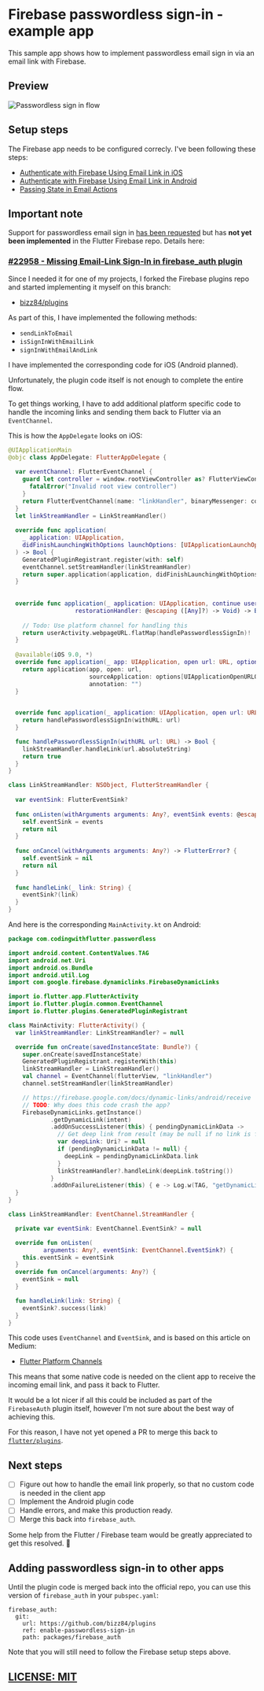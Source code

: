 # Firebase passwordless sign-in - example app 

This sample app shows how to implement passwordless email sign in via an email link with Firebase.


## Preview

![Passwordless sign in flow](screenshots/flow.png)

## Setup steps

The Firebase app needs to be configured correcly. I've been following these steps:

- [Authenticate with Firebase Using Email Link in iOS](https://firebase.google.com/docs/auth/ios/email-link-auth)
- [Authenticate with Firebase Using Email Link in Android](https://firebase.google.com/docs/auth/android/email-link-auth)
- [Passing State in Email Actions](https://firebase.google.com/docs/auth/ios/passing-state-in-email-actions#configuring_firebase_dynamic_links)

## Important note

Support for passwordless email sign in [has been requested](https://github.com/flutter/flutter/issues/22958) but has **not yet been implemented** in the Flutter Firebase repo. Details here:

### [#22958 - Missing Email-Link Sign-In in firebase_auth plugin](https://github.com/flutter/flutter/issues/22958)

Since I needed it for one of my projects, I forked the Firebase plugins repo and started implementing it myself on this branch:

- [bizz84/plugins](https://github.com/bizz84/plugins/tree/enable-passwordless-sign-in)

As part of this, I have implemented the following methods:

- `sendLinkToEmail`
- `isSignInWithEmailLink`
- `signInWithEmailAndLink`

I have implemented the corresponding code for iOS (Android planned).

Unfortunately, the plugin code itself is not enough to complete the entire flow. 

To get things working, I have to add additional platform specific code to handle the incoming links and sending them back to Flutter via an `EventChannel`.

This is how the `AppDelegate` looks on iOS:

```swift
@UIApplicationMain
@objc class AppDelegate: FlutterAppDelegate {
  
  var eventChannel: FlutterEventChannel {
    guard let controller = window.rootViewController as? FlutterViewController else {
      fatalError("Invalid root view controller")
    }
    return FlutterEventChannel(name: "linkHandler", binaryMessenger: controller)
  }
  let linkStreamHandler = LinkStreamHandler()
  
  override func application(
    _ application: UIApplication,
    didFinishLaunchingWithOptions launchOptions: [UIApplicationLaunchOptionsKey: Any]?
  ) -> Bool {
    GeneratedPluginRegistrant.register(with: self)
    eventChannel.setStreamHandler(linkStreamHandler)
    return super.application(application, didFinishLaunchingWithOptions: launchOptions)
  }
  
  
  override func application(_ application: UIApplication, continue userActivity: NSUserActivity,
                   restorationHandler: @escaping ([Any]?) -> Void) -> Bool {
    
    // Todo: Use platform channel for handling this
    return userActivity.webpageURL.flatMap(handlePasswordlessSignIn)!
  }
  
  @available(iOS 9.0, *)
  override func application(_ app: UIApplication, open url: URL, options: [UIApplicationOpenURLOptionsKey : Any]) -> Bool {
    return application(app, open: url,
                       sourceApplication: options[UIApplicationOpenURLOptionsKey.sourceApplication] as? String,
                       annotation: "")
  }

  
  override func application(_ application: UIApplication, open url: URL, sourceApplication: String?, annotation: Any) -> Bool {
    return handlePasswordlessSignIn(withURL: url)
  }

  func handlePasswordlessSignIn(withURL url: URL) -> Bool {
    linkStreamHandler.handleLink(url.absoluteString)
    return true
  }
}

class LinkStreamHandler: NSObject, FlutterStreamHandler {
  
  var eventSink: FlutterEventSink?
  
  func onListen(withArguments arguments: Any?, eventSink events: @escaping FlutterEventSink) -> FlutterError? {
    self.eventSink = events
    return nil
  }
  
  func onCancel(withArguments arguments: Any?) -> FlutterError? {
    self.eventSink = nil
    return nil
  }
  
  func handleLink(_ link: String) {
    eventSink?(link)
  }
}
```

And here is the corresponding `MainActivity.kt` on Android:

```kt
package com.codingwithflutter.passwordless

import android.content.ContentValues.TAG
import android.net.Uri
import android.os.Bundle
import android.util.Log
import com.google.firebase.dynamiclinks.FirebaseDynamicLinks

import io.flutter.app.FlutterActivity
import io.flutter.plugin.common.EventChannel
import io.flutter.plugins.GeneratedPluginRegistrant

class MainActivity: FlutterActivity() {
  var linkStreamHandler: LinkStreamHandler? = null

  override fun onCreate(savedInstanceState: Bundle?) {
    super.onCreate(savedInstanceState)
    GeneratedPluginRegistrant.registerWith(this)
    linkStreamHandler = LinkStreamHandler()
    val channel = EventChannel(flutterView, "linkHandler")
    channel.setStreamHandler(linkStreamHandler)

    // https://firebase.google.com/docs/dynamic-links/android/receive
    // TODO: Why does this code crash the app?
    FirebaseDynamicLinks.getInstance()
            .getDynamicLink(intent)
            .addOnSuccessListener(this) { pendingDynamicLinkData ->
              // Get deep link from result (may be null if no link is found)
              var deepLink: Uri? = null
              if (pendingDynamicLinkData != null) {
                deepLink = pendingDynamicLinkData.link
              }
              linkStreamHandler?.handleLink(deepLink.toString())
            }
            .addOnFailureListener(this) { e -> Log.w(TAG, "getDynamicLink:onFailure", e) }
  }
}

class LinkStreamHandler: EventChannel.StreamHandler {

  private var eventSink: EventChannel.EventSink? = null

  override fun onListen(
          arguments: Any?, eventSink: EventChannel.EventSink?) {
    this.eventSink = eventSink
  }
  override fun onCancel(arguments: Any?) {
    eventSink = null
  }

  fun handleLink(link: String) {
    eventSink?.success(link)
  }
}
```

This code uses `EventChannel` and `EventSink`, and is based on this article on Medium:

- [Flutter Platform Channels](https://medium.com/flutter-io/flutter-platform-channels-ce7f540a104e?linkId=56128409)

This means that some native code is needed on the client app to receive the incoming email link, and pass it back to Flutter.

It would be a lot nicer if all this could be included as part of the `FirebaseAuth` plugin itself, however I'm not sure about the best way of achieving this.

For this reason, I have not yet opened a PR to merge this back to [`flutter/plugins`](https://github.com/flutter/plugins).

## Next steps

- [ ] Figure out how to handle the email link properly, so that no custom code is needed in the client app
- [ ] Implement the Android plugin code
- [ ] Handle errors, and make this production ready.
- [ ] Merge this back into `firebase_auth`.

Some help from the Flutter / Firebase team would be greatly appreciated to get this resolved. 🙏

## Adding passwordless sign-in to other apps

Until the plugin code is merged back into the official repo, you can use this version of `firebase_auth` in your `pubspec.yaml`:

```
firebase_auth:
  git:
    url: https://github.com/bizz84/plugins
    ref: enable-passwordless-sign-in
    path: packages/firebase_auth
```

Note that you will still need to follow the Firebase setup steps above.

## [LICENSE: MIT](LICENSE.md)
